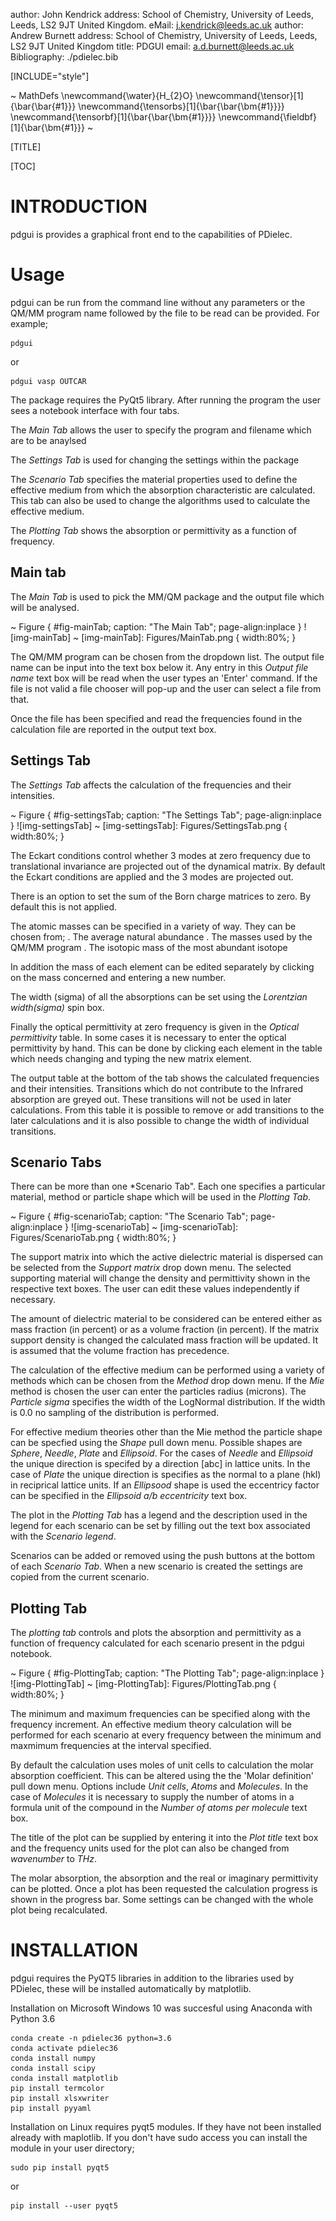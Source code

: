 author: John Kendrick
address: School of Chemistry, University of Leeds, Leeds, LS2 9JT United Kingdom.
eMail: j.kendrick@leeds.ac.uk
author: Andrew Burnett
address: School of Chemistry, University of Leeds, Leeds, LS2 9JT United Kingdom
title: PDGUI
email: a.d.burnett@leeds.ac.uk
Bibliography: ./pdielec.bib

[INCLUDE="style"]

<!-- Comment out some of the options -->
<!-- Csl Style: ieee -->
<!-- Math Mode: static -->
<!-- [INCLUDE="style"] -->
<!-- Colorizer: javascript -->
<!-- Doc class: [10pt]article -->

~ MathDefs
\newcommand{\water}{H_{2}O}
\newcommand{\tensor}[1]{\bar{\bar{#1}}}
\newcommand{\tensorbs}[1]{\bar{\bar{\bm{#1}}}}
\newcommand{\tensorbf}[1]{\bar{\bar{\bm{#1}}}}
\newcommand{\fieldbf}[1]{\bar{\bm{#1}}}
~

[TITLE]

[TOC]


# INTRODUCTION

pdgui is provides a graphical front end to the capabilities of PDielec.

# Usage

pdgui can be run from the command line without any parameters or the QM/MM program name followed by the file to be read can be provided.
For example;

    pdgui

or

    pdgui vasp OUTCAR

The package requires the PyQt5 library.
After running the program the user sees a notebook interface with four tabs.

The *Main Tab* allows the user to specify the program and filename which are to be anaylsed

The *Settings Tab* is used for changing the settings within the package

The *Scenario Tab* specifies the material properties used to define the effective medium from which the  absorption characteristic are calculated.  This tab can also be used to change the algorithms used to calculate the effective medium.

The *Plotting Tab* shows the absorption or permittivity as a function of frequency.


## Main tab

The *Main Tab* is used to pick the MM/QM package and the output file which will be analysed.

~ Figure { #fig-mainTab; caption: "The Main Tab"; page-align:inplace }
![img-mainTab]
~
[img-mainTab]: Figures/MainTab.png { width:80%; }

The QM/MM program can be chosen from the dropdown list.  The output file name can be input into the text box below it.  Any entry in this *Output file name* text box will be read when the user types an 'Enter' command.  If the file is not valid a file chooser will pop-up and the user can select a file from that.

Once the file has been specified and read the frequencies found in the calculation file are reported in the output text box.


## Settings Tab

The *Settings Tab* affects the calculation of the frequencies and their intensities.

~ Figure { #fig-settingsTab; caption: "The Settings Tab"; page-align:inplace }
![img-settingsTab]
~
[img-settingsTab]: Figures/SettingsTab.png { width:80%; }

The Eckart conditions control whether 3 modes at zero frequency due to translational invariance are projected out of the dynamical matrix.  By default the Eckart conditions are applied and the 3 modes are projected out.

There is an option to set the sum of the Born charge matrices to zero.  By default this is not applied.  

The atomic masses can be specified in a variety of way.  They can be chosen from;
. The average natural abundance
. The masses used by the QM/MM program
. The isotopic mass of the most abundant isotope

In addition the mass of each element can be edited separately by clicking on the mass concerned and entering a new number.

The width (sigma) of all the absorptions can be set using the *Lorentzian width(sigma)*  spin box. 

Finally the optical permittivity at zero frequency is given in the *Optical permittivity* table.  In some cases it is necessary to enter the optical permittivity by hand.  This can be done by clicking each element in the table which needs changing and typing the new matrix element.

The output table at the bottom of the tab shows the calculated frequencies and their intensities.  Transitions which do not contribute to the Infrared absorption are greyed out.  These transitions will not be used in later calculations.  From this table it is possible to remove or add transitions to the later calculations and it is also possible to change the width of individual transitions.

## Scenario Tabs

There can be more than one *Scenario Tab".  Each one specifies a particular material, method or particle shape which will be used in the *Plotting Tab*.

~ Figure { #fig-scenarioTab; caption: "The Scenario Tab"; page-align:inplace }
![img-scenarioTab]
~
[img-scenarioTab]: Figures/ScenarioTab.png { width:80%; }

The support matrix into which the active dielectric material is dispersed can be selected from the *Support matrix* drop down menu.  The selected supporting material will change the density and permittivity shown in the respective text boxes.  The user can edit these values independently if necessary.  

The amount of dielectric material to be considered can be entered either as mass fraction (in percent) or as a volume fraction (in percent).  If the matrix support density is changed the calculated mass fraction will be updated.  It is assumed that the volume fraction has precedence.

The calculation of the effective medium can be performed using a variety of methods which can be chosen from the *Method* drop down menu.  If the *Mie* method is chosen the user can enter the particles radius (microns).  The *Particle sigma* specifies the width of the LogNormal distribution.  If the width is 0.0 no sampling of the distribution is performed.

For effective medium theories other than the Mie method the particle shape can be specfied using the *Shape* pull down menu.  Possible shapes are *Sphere*, *Needle*, *Plate* and *Ellipsoid*.  For the cases of *Needle* and *Ellipsoid* the unique direction is specifed by a direction [abc] in lattice units.  In the case of *Plate* the unique direction is specifies as the normal to a plane (hkl) in reciprical lattice units.  If an *Ellipsood* shape is used the eccentricy factor can be specified in the *Ellipsoid a/b eccentricity* text box.

The plot in the *Plotting Tab* has a legend and the description used in the legend for each scenario can be set by filling out the text box associated with the *Scenario legend*.

Scenarios can be added or removed using the push buttons at the bottom of each *Scenario Tab*.  When a new scenario is created the settings are copied from the current scenario.  


## Plotting Tab

The *plotting tab* controls and plots the absorption and permittivity as a function of frequency calculated for each scenario present in the pdgui notebook.

~ Figure { #fig-PlottingTab; caption: "The Plotting Tab"; page-align:inplace }
![img-PlottingTab]
~
[img-PlottingTab]: Figures/PlottingTab.png { width:80%; }

The minimum and maximum frequencies can be specified along with the frequency increment.  An effective medium theory calculation will be performed for each scenario at every frequency between the minimum and maxmimum frequencies at the interval specified.

By default the calculation uses moles of unit cells to calculation the molar absorption coefficient.  This can be altered using the the 'Molar definition' pull down menu.  Options include *Unit cells*, *Atoms* and *Molecules*.  In the case of *Molecules* it is necessary to supply the number of atoms in a formula unit of the compound in the *Number of atoms per molecule* text box.

The title of the plot can be supplied by entering it into the *Plot title* text box and the frequency units used for the plot can also be changed from *wavenumber* to *THz*.

The molar absorption, the absorption and the real or imaginary permittivity can be plotted.  Once a plot has been requested the calculation progress is shown in the progress bar.  Some settings can be changed with the whole plot being recalculated.


# INSTALLATION

pdgui requires the PyQT5 libraries in addition to the libraries used by PDielec, these will be installed automatically by matplotlib.

Installation on Microsoft Windows 10 was succesful using Anaconda with Python 3.6

    conda create -n pdielec36 python=3.6
    conda activate pdielec36
    conda install numpy
    conda install scipy
    conda install matplotlib
    pip install termcolor
    pip install xlsxwriter
    pip install pyyaml

Installation on Linux requires pyqt5 modules.  If they have not been installed already with maplotlib.  If you don't have sudo access you can install the module in your user directory;


    sudo pip install pyqt5

or

    pip install --user pyqt5

